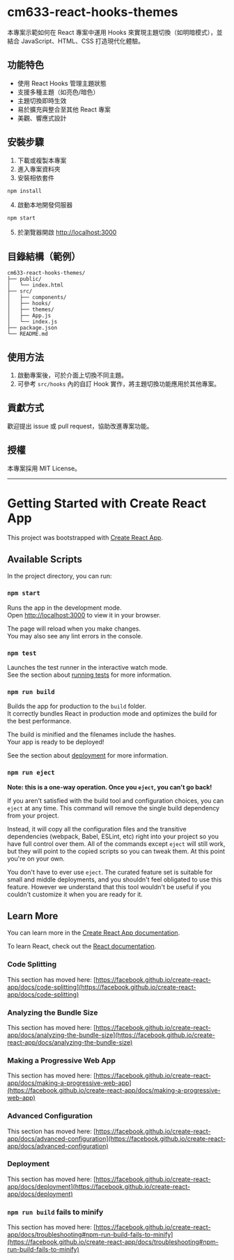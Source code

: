 
# cm633-react-hooks-themes

本專案示範如何在 React 專案中運用 Hooks 來實現主題切換（如明暗模式），並結合 JavaScript、HTML、CSS 打造現代化體驗。

## 功能特色

- 使用 React Hooks 管理主題狀態
- 支援多種主題（如亮色/暗色）
- 主題切換即時生效
- 易於擴充與整合至其他 React 專案
- 美觀、響應式設計

## 安裝步驟

1. 下載或複製本專案
2. 進入專案資料夾
3. 安裝相依套件

```bash
npm install
```

4. 啟動本地開發伺服器

```bash
npm start
```

5. 於瀏覽器開啟 [http://localhost:3000](http://localhost:3000)

## 目錄結構（範例）

```
cm633-react-hooks-themes/
├── public/
│   └── index.html
├── src/
│   ├── components/
│   ├── hooks/
│   ├── themes/
│   ├── App.js
│   └── index.js
├── package.json
└── README.md
```

## 使用方法

1. 啟動專案後，可於介面上切換不同主題。
2. 可參考 `src/hooks` 內的自訂 Hook 實作，將主題切換功能應用於其他專案。

## 貢獻方式

歡迎提出 issue 或 pull request，協助改進專案功能。

## 授權

本專案採用 MIT License。

---

# Getting Started with Create React App

This project was bootstrapped with [Create React App](https://github.com/facebook/create-react-app).

## Available Scripts

In the project directory, you can run:

### `npm start`

Runs the app in the development mode.\
Open [http://localhost:3000](http://localhost:3000) to view it in your browser.

The page will reload when you make changes.\
You may also see any lint errors in the console.

### `npm test`

Launches the test runner in the interactive watch mode.\
See the section about [running tests](https://facebook.github.io/create-react-app/docs/running-tests) for more information.

### `npm run build`

Builds the app for production to the `build` folder.\
It correctly bundles React in production mode and optimizes the build for the best performance.

The build is minified and the filenames include the hashes.\
Your app is ready to be deployed!

See the section about [deployment](https://facebook.github.io/create-react-app/docs/deployment) for more information.

### `npm run eject`

**Note: this is a one-way operation. Once you `eject`, you can't go back!**

If you aren't satisfied with the build tool and configuration choices, you can `eject` at any time. This command will remove the single build dependency from your project.

Instead, it will copy all the configuration files and the transitive dependencies (webpack, Babel, ESLint, etc) right into your project so you have full control over them. All of the commands except `eject` will still work, but they will point to the copied scripts so you can tweak them. At this point you're on your own.

You don't have to ever use `eject`. The curated feature set is suitable for small and middle deployments, and you shouldn't feel obligated to use this feature. However we understand that this tool wouldn't be useful if you couldn't customize it when you are ready for it.

## Learn More

You can learn more in the [Create React App documentation](https://facebook.github.io/create-react-app/docs/getting-started).

To learn React, check out the [React documentation](https://reactjs.org/).

### Code Splitting

This section has moved here: [https://facebook.github.io/create-react-app/docs/code-splitting](https://facebook.github.io/create-react-app/docs/code-splitting)

### Analyzing the Bundle Size

This section has moved here: [https://facebook.github.io/create-react-app/docs/analyzing-the-bundle-size](https://facebook.github.io/create-react-app/docs/analyzing-the-bundle-size)

### Making a Progressive Web App

This section has moved here: [https://facebook.github.io/create-react-app/docs/making-a-progressive-web-app](https://facebook.github.io/create-react-app/docs/making-a-progressive-web-app)

### Advanced Configuration

This section has moved here: [https://facebook.github.io/create-react-app/docs/advanced-configuration](https://facebook.github.io/create-react-app/docs/advanced-configuration)

### Deployment

This section has moved here: [https://facebook.github.io/create-react-app/docs/deployment](https://facebook.github.io/create-react-app/docs/deployment)

### `npm run build` fails to minify

This section has moved here: [https://facebook.github.io/create-react-app/docs/troubleshooting#npm-run-build-fails-to-minify](https://facebook.github.io/create-react-app/docs/troubleshooting#npm-run-build-fails-to-minify)
